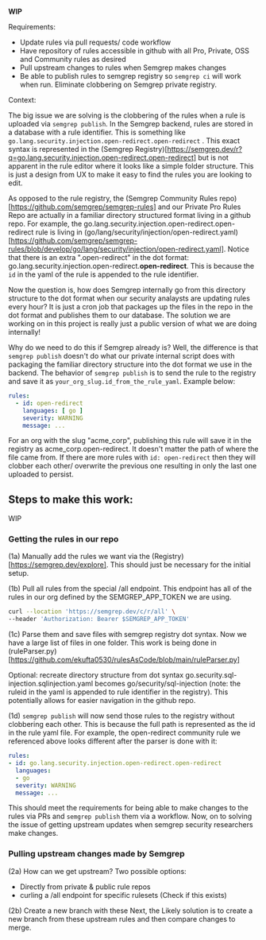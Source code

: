 **WIP** 

Requirements:
- Update rules via pull requests/ code workflow
- Have repository of rules accessible in github with all Pro, Private, OSS and Community rules as desired
- Pull upstream changes to rules when Semgrep makes changes 
- Be able to publish rules to semgrep registry so `semgrep ci` will work when run. Eliminate clobbering on Semgrep private registry.

Context: 

The big issue we are solving is the clobbering of the rules when a rule is uploaded via `semgrep publish`. In the Semgrep backend, rules are stored in a database with a rule identifier. This is something like `go.lang.security.injection.open-redirect.open-redirect` . This exact syntax is represented in the (Semgrep Registry)[https://semgrep.dev/r?q=go.lang.security.injection.open-redirect.open-redirect] but is not apparent in the rule editor where it looks like a simple folder structure. This is just a design from UX to make it easy to find the rules you are looking to edit.

As opposed to the rule registry, the (Semgrep Community Rules repo)[https://github.com/semgrep/semgrep-rules] and our Private Pro Rules Repo are actually in a familiar directory structured format living in a github repo. For example, the go.lang.security.injection.open-redirect.open-redirect rule is living in (go/lang/security/injection/open-redirect.yaml)[https://github.com/semgrep/semgrep-rules/blob/develop/go/lang/security/injection/open-redirect.yaml]. Notice that there is an extra ".open-redirect" in the dot format: go.lang.security.injection.open-redirect.**open-redirect**. This is because the `id` in the yaml of the rule is appended to the rule identifier.

Now the question is, how does Semgrep internally go from this directory structure to the dot format when our security analaysts are updating rules every hour? It is just a cron job that packages up the files in the repo in the dot format and publishes them to our database. The solution we are working on in this project is really just a public version of what we are doing internally!

Why do we need to do this if Semgrep already is? Well, the difference is that `semgrep publish` doesn't do what our private internal script does with packaging the familiar directory structure into the dot format we use in the backend. The behavior of `semgrep publish` is to send the rule to the registry and save it as `your_org_slug.id_from_the_rule_yaml`. Example below:

```yaml
rules:
  - id: open-redirect
    languages: [ go ]
    severity: WARNING
    message: ...
```

For an org with the slug "acme_corp", publishing this rule will save it in the registry as acme_corp.open-redirect. It doesn't matter the path of where the file came from. If there are more rules with `id: open-redirect` then they will clobber each other/ overwrite the previous one resulting in only the last one uploaded to persist.


## Steps to make this work:
WIP

### Getting the rules in our repo

(1a) Manually add the rules we want via the (Registry)[https://semgrep.dev/explore]. This should just be necessary for the initial setup. 

(1b) Pull all rules from the special /all endpoint. This endpoint has all of the rules in our org defined by the SEMGREP_APP_TOKEN we are using.

```bash
curl --location 'https://semgrep.dev/c/r/all' \
--header 'Authorization: Bearer $SEMGREP_APP_TOKEN'
```

(1c) Parse them and save files with semgrep registry dot syntax. Now we have a large list of files in one folder.
This work is being done in (ruleParser.py)[https://github.com/ekufta0530/rulesAsCode/blob/main/ruleParser.py]

Optional: recreate directory structure from dot syntax go.security.sql-injection.sqlinjection.yaml becomes go/security/sql-injection (note: the ruleid in the yaml is appended to rule identifier in the registry). This potentially allows for easier navigation in the github repo. 

(1d) `semgrep publish` will now send those rules to the registry without clobbering each other. This is because the full path is represented as the id in the rule yaml file. For example, the open-redirect community rule we referenced above looks different after the parser is done with it:

```yaml
rules:
- id: go.lang.security.injection.open-redirect.open-redirect
  languages:
  - go
  severity: WARNING
  message: ...
```

This should meet the requirements for being able to make changes to the rules via PRs and `semgrep publish` them via a workflow. Now, on to solving the issue of getting upstream updates when semgrep security researchers make changes.

### Pulling upstream changes made by Semgrep

(2a) How can we get upstream? Two possible options:
- Directly from private & public rule repos
- curling a /all endpoint for specific rulesets (Check if this exists)

(2b) Create a new branch with these 
Next, the 
Likely solution is to create a new branch from these upstream rules and then compare changes to merge. 

